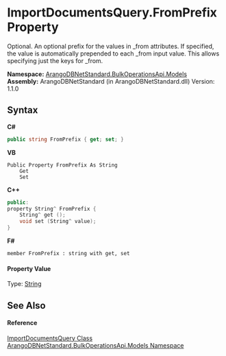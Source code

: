 # ImportDocumentsQuery.FromPrefix Property 
 

Optional. An optional prefix for the values in _from attributes. If specified, the value is automatically prepended to each _from input value. This allows specifying just the keys for _from.

**Namespace:**&nbsp;<a href="d473710d-6fe8-202c-0831-2eca8af94baf">ArangoDBNetStandard.BulkOperationsApi.Models</a><br />**Assembly:**&nbsp;ArangoDBNetStandard (in ArangoDBNetStandard.dll) Version: 1.1.0

## Syntax

**C#**<br />
``` C#
public string FromPrefix { get; set; }
```

**VB**<br />
``` VB
Public Property FromPrefix As String
	Get
	Set
```

**C++**<br />
``` C++
public:
property String^ FromPrefix {
	String^ get ();
	void set (String^ value);
}
```

**F#**<br />
``` F#
member FromPrefix : string with get, set

```


#### Property Value
Type: <a href="https://docs.microsoft.com/dotnet/api/system.string" target="_blank" rel="noopener noreferrer">String</a>

## See Also


#### Reference
<a href="cccf0af5-eb4f-c35b-37c8-46f4a19d116e">ImportDocumentsQuery Class</a><br /><a href="d473710d-6fe8-202c-0831-2eca8af94baf">ArangoDBNetStandard.BulkOperationsApi.Models Namespace</a><br />